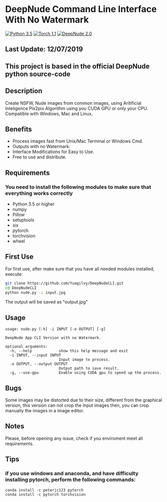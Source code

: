 # DeepNude Command Line Interface With No Watermark

[![Python 3.5](https://img.shields.io/badge/python-3.5-blue.svg)](https://www.python.org/downloads/release/python-350/)
[![Torch 1.1](https://img.shields.io/badge/torch-1.1-blue.svg)](https://shields.io/)
[![DeepNude 2.0](https://img.shields.io/badge/deepnude-2.0-blue.svg)](https://shields.io/)

## Last Update: 12/07/2019

## This project is based in the official DeepNude python source-code

## Description

Create NSFW, Nude images from common images, using Aritificial Inteligence Pix2pix Algorithm using you CUDA GPU or only your CPU. Compatible with Windows, Mac and Linux.

## Benefits

- Process images fast from Unix/Mac Terminal or Windows Cmd.
- Outputs with no Watermark.
- Interface Modifications for Easy to Use.
- Free to use and distribute.

## Requirements

### You need to install the following modules to make sure that everything works correctly

- Python 3.5 or higher
- numpy
- Pillow
- setuptools
- six
- pytorch 
- torchvision
- wheel

## First Use

For first use, after make sure that you have all needed modules installed, execute:

```bash
git clone https://github.com/Yuagilvy/DeepNudeCLI.git
cd DeepNudeCLI
python nude.py -i input.jpg
```
The output will be saved as "output.jpg"

## Usage

```
usage: nude.py [-h] -i INPUT [-o OUTPUT] [-g]

DeepNude App CLI Version with no Watermark.

optional arguments:
  -h, --help            show this help message and exit
  -i INPUT, --input INPUT
                        Input image to process.
  -o OUTPUT, --output OUTPUT
                        Output path to save result.
  -g, --use-gpu         Enable using CUDA gpu to speed up the process.
```

## Bugs

Some images may be distorted due to their size, different from the graphical version, this version can not crop the input images then, you can crop manually the images in a image editor.

## Notes

Please, before opening any issue, check if you enviroment meet all requirements.

## Tips

### if you use windows and anaconda, and have difficulty installing pytorch, perform the following commands:

```
conda install -c peterjc123 pytorch 
conda install -c pytorch torchvision 
```

